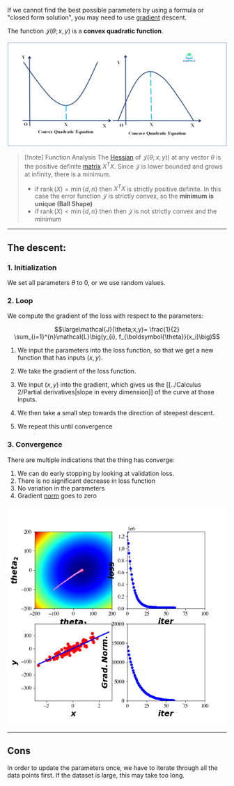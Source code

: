 If we cannot find the best possible parameters by using a formula or "closed form solution", you may need to use [gradient](Gradient.md) descent.

The function $\mathcal{J}(\theta;x,y)$ is a **convex quadratic function**. 

![](../z_images/Pasted%20image%2020230522115650.png)

> [!note] Function Analysis
> The [Hessian](Hessian.md) of $\mathcal{J}(\theta;x,y)$) at any vector $θ$ is the positive definite [matrix](../Linear%20Algebra/Matrix%20(ML).md) $X^TX$. Since $\mathcal{J}$ is lower bounded and grows at infinity, there is a minimum.
> 
> -   if $\operatorname{rank}({X}) =\min\{d,n\}$ then $X^TX$ is strictly positive definite. In this case the error function $\mathcal{J}$ is strictly convex, so the **minimum is unique (Ball Shape)**
> -   if $\operatorname{rank}({X}) < \min\{d,n\}$ then then $\mathcal{J}$ is not strictly convex and the minimum
> 

---

## The descent:

### 1. Initialization

We set all parameters $\theta$ to 0, or we use random values.


### 2. Loop

We compute the gradient of the loss with respect to the parameters:

$$\large\mathcal{J}(\theta;x,y)= \frac{1}{2} \sum_{i=1}^{n}\mathcal{L}\big(y_{i}, f_{\boldsymbol{\theta}}(x_i)\big)$$

1. We input the parameters into the loss function, so that we get a new function that has inputs $(x, y)$.

2. We take the gradient of the loss function.

3. We input $(x, y)$ into the gradient, which gives us the [[../Calculus 2/Partial derivatives|slope in every dimension]] of the curve at those inputs.

4. We then take a small step towards the direction of steepest descent.

5. We repeat this until convergence


### 3. Convergence

There are multiple indications that the thing has converge:

1. We can do early stopping by looking at validation loss.
2. There is no significant decrease in loss function
3. No variation in the parameters
4. Gradient [norm](../Linear%20Algebra/Norm.md) goes to zero


![](../z_images/Pasted%20image%2020230525172345.png)

---

## Cons

In order to update the parameters once, we have to iterate through all the data points first.
If the dataset is large, this may take too long.